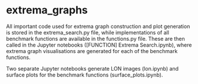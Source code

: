 # extrema_graphs

All important code used for extrema graph construction and plot generation is stored in the extrema_search.py file, while implementations of all benchmark functions are available in the functions.py file. These are then called in the Jupyter notebooks ([FUNCTION] Extrema Search.ipynb), where extrema graph visualisations are generated for each of the benchmark functions.

Two separate Jupyter notebooks generate LON images (lon.ipynb) and surface plots for the benchmark functions (surface_plots.ipynb).
